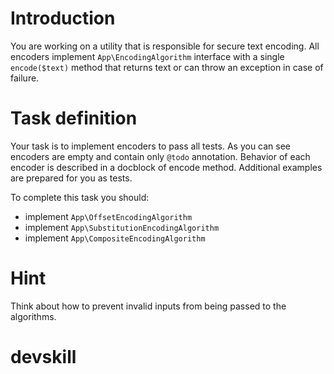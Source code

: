 # Introduction

You are working on a utility that is responsible for secure text encoding. All encoders implement `App\EncodingAlgorithm` interface with a single `encode($text)` method that returns text or can throw an exception in case of failure.

# Task definition

Your task is to implement encoders to pass all tests. As you can see encoders are empty and contain only `@todo` annotation. Behavior of each encoder is described in a docblock of encode method. Additional examples are prepared for you as tests.

To complete this task you should:

* implement `App\OffsetEncodingAlgorithm`
* implement `App\SubstitutionEncodingAlgorithm`
* implement `App\CompositeEncodingAlgorithm`

# Hint

Think about how to prevent invalid inputs from being passed to the algorithms.
# devskill
